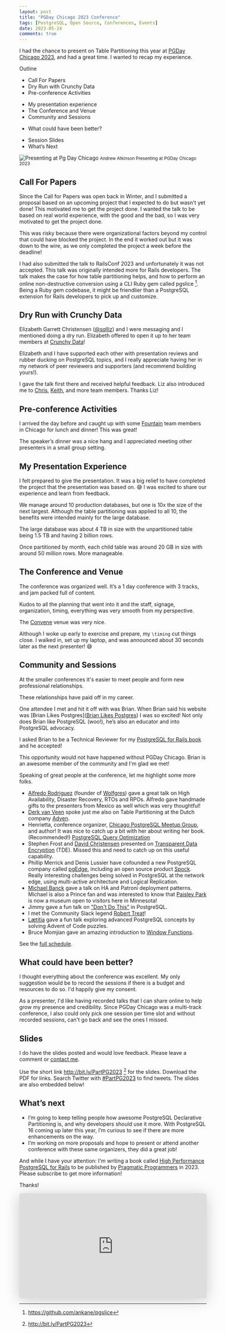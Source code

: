 ```yaml
---
layout: post
title: "PGDay Chicago 2023 Conference"
tags: [PostgreSQL, Open Source, Conferences, Events]
date: 2023-05-24
comments: true
---
```


I had the chance to present on Table Partitioning this year at [PGDay Chicago 2023](https://2023.pgdaychicago.org), and had a great time. I wanted to recap my experience.

Outline

* Call For Papers
* Dry Run with Crunchy Data
* Pre-conference Activities
- My presentation experience
- The Conference and Venue
- Community and Sessions
* What could have been better?
- Session Slides
- What’s Next

![Presenting at Pg Day Chicago](/assets/images/pgday-chicago-andrew-atkinson-2023.jpg)
<small>Andrew Atkinson Presenting at PGDay Chicago 2023</small>

## Call For Papers
Since the Call for Papers was open back in Winter, and I submitted a proposal based on an upcoming project that I expected to do but wasn't yet done! This motivated me to get the project done. I wanted the talk to be based on real world experience, with the good and the bad, so I was very motivated to get the project done.

This was risky because there were organizational factors beyond my control that could have blocked the project. In the end it worked out but it was down to the wire, as we only completed the project a week before the deadline!

I had also submitted the talk to RailsConf 2023 and unfortunately it was not accepted. This talk was originally intended more for Rails developers. The talk makes the case for how table partitioning helps, and how to perform an online non-destructive conversion using a CLI Ruby gem called pgslice [^pgslice]. Being a Ruby gem codebase, it might be friendlier than a PostgreSQL extension for Rails developers to pick up and customize.


## Dry Run with Crunchy Data
Elizabeth Garrett Christensen ([@sqlliz](https://twitter.com/sqlliz)) and I were messaging and I mentioned doing a dry run. Elizabeth offered to open it up to her team members at [Crunchy Data](https://www.crunchydata.com)!

Elizabeth and I have supported each other with presentation reviews and rubber ducking on PostgreSQL topics, and I really appreciate having her in my network of peer reviewers and supporters (and recommend building yours!).

I gave the talk first there and received helpful feedback. Liz also introduced me to [Chris](https://www.crunchydata.com/blog/author/christopher-winslett), [Keith](https://github.com/keithf4), and more team members. Thanks Liz!


## Pre-conference Activities
I arrived the day before and caught up with some [Fountain](https://www.fountain.com) team members in Chicago for lunch and dinner! This was great!

The speaker’s dinner was a nice hang and I appreciated meeting other presenters in a small group setting.


## My Presentation Experience
I felt prepared to give the presentation. It was a big relief to have completed the project that the presentation was based on. 😅 I was excited to share our experience and learn from feedback.

We manage around 10 production databases, but one is 10x the size of the next largest. Although the table partitioning was applied to all 10, the benefits were intended mainly for the large database.

The large database was about 4 TB in size with the unpartitioned table being 1.5 TB and having 2 billion rows.

Once partitioned by month, each child table was around 20 GB in size with around 50 million rows. More manageable.

## The Conference and Venue
The conference was organized well. It’s a 1 day conference with 3 tracks, and jam packed full of content.

Kudos to all the planning that went into it and the staff, signage, organization, timing, everything was very smooth from my perspective.

The [Convene](https://convene.com/locations/chicago/) venue was very nice.

Although I woke up early to exercise and prepare, my `\timing` cut things close. I walked in, set up my laptop, and was announced about 30 seconds later as the next presenter! 😅


## Community and Sessions
At the smaller conferences it's easier to meet people and form new professional relationships.

These relationships have paid off in my career.

One attendee I met and hit it off with was Brian. When Brian said his website was [Brian Likes Postgres]([Brian Likes Postgres](https://www.brianlikespostgres.com/)) I was so excited! Not only does Brian like PostgreSQL (woo!), he’s also an educator and into PostgreSQL advocacy.

I asked Brian to be a Technical Reviewer for my [PostgreSQL for Rails book](https://pgrailsbook.com) and he accepted!

This opportunity would not have happened without PGDay Chicago. Brian is an awesome member of the community and I'm glad we met!

Speaking of great people at the conference, let me highlight some more folks.

- [Alfredo Rodriguez](@AlfredoDrakoRod) (founder of [Wolfgres](https://wolfgres.com)) gave a great talk on High Availability, Disaster Recovery, RTOs and RPOs. Alfredo gave handmade gifts to the presenters from Mexico as well which was very thoughtful!
- [Derk van Veen](https://www.linkedin.com/posts/derk-van-veen-database-specialist_pgday-chicago-adyen-activity-7057618679085031424-qw3J?utm_source=share&utm_medium=member_desktop) spoke just me also on Table Partitioning at the Dutch company [Adyen](https://www.adyen.com/).
- Henrietta, conference organizer, [Chicago PostgreSQL Meetup Group](https://www.meetup.com/chicago-postgresql-user-group), and author! It was nice to catch up a bit with her about writing her book. (Recommended!) [PostgreSQL Query Optimization](https://www.amazon.com/PostgreSQL-Query-Optimization-Ultimate-Efficient/dp/1484268849)
- Stephen Frost and [David Christensen](https://postgresql.life/post/david_christensen/) presented on [Transparent Data Encryption](https://wiki.postgresql.org/wiki/Transparent_Data_Encryption) (TDE). Missed this and need to catch up on this useful capability.
- Phillip Merrick and Denis Lussier have cofounded a new PostgreSQL company called [pgEdge](https://www.pgedge.com), including an open source product [Spock](https://github.com/pgEdge/spock). Really interesting challenges being solved in PostgreSQL at the network edge, using multi-active architecture and Logical Replication.
- [Michael Banck](https://twitter.com/mbanck/status/1649104464698015748) gave a talk on HA and Patroni deployment patterns. Michael is also a Prince fan and was interested to know that [Paisley Park](https://www.paisleypark.com) is now a museum open to visitors here in Minnesota!
- Jimmy gave a fun talk on ["Don't Do This"](https://postgresql.us/events/pgdaychicago2023/sessions/session/1206-dont-do-this/) in PostgreSQL.
- I met the Community Slack legend [Robert Treat](https://www.linkedin.com/in/robtreat/)!
- [Lætitia](https://twitter.com/l_avrot) gave a fun talk exploring advanced PostgreSQL concepts by solving Advent of Code puzzles.
- Bruce Momjian gave an amazing introduction to [Window Functions](https://www.postgresql.org/docs/current/tutorial-window.html).

See the [full schedule](https://postgresql.us/events/pgdaychicago2023/schedule/).

## What could have been better?
I thought everything about the conference was excellent. My only suggestion would be to record the sessions if there is a budget and resources to do so. I'd happily give my consent.

As a presenter, I'd like having recorded talks that I can share online to help grow my presence and credibility. Since PGDay Chicago was a multi-track conference, I also could only pick one session per time slot and without recorded sessions, can't go back and see the ones I missed.

## Slides

I do have the slides posted and would love feedback. Please leave a comment or [contact me](/contact).

Use the short link <http://bit.ly/PartPG2023> [^bitly] for the slides. Download the PDF for links. Search Twitter with [#PartPG2023](https://twitter.com/search?q=PartPG2023) to find tweets. The slides are also embedded below!

## What’s next
* I’m going to keep telling people how awesome PostgreSQL Declarative Partitioning is, and why developers should use it more. With PostgreSQL 16 coming up later this year, I’m curious to see if there are more enhancements on the way.
* I’m working on more proposals and hope to present or attend another conference with these same organizers, they did a great job!

And while I have your attention: I'm writing a book called [High Performance PostgreSQL for Rails](https://pgrailsbook.com) to be published by [Pragmatic Programmers](https://pragprog.com) in 2023. Please subscribe to get more information!

Thanks!

[^pgpart]: <https://github.com/pgpartman/pg_partman>
[^pgslice]: <https://github.com/ankane/pgslice>
[^bitly]: <http://bit.ly/PartPG2023>

<iframe class="speakerdeck-iframe" frameborder="0" src="https://speakerdeck.com/player/8c1c25764d7d4158b89556c998c141f1" title="Partitioning Billions of Rows Without Downtime" allowfullscreen="true" style="border: 0px; background: padding-box rgba(0, 0, 0, 0.1); margin: 0px; padding: 0px; border-radius: 6px; box-shadow: rgba(0, 0, 0, 0.2) 0px 5px 40px; width: 100%; height: auto; aspect-ratio: 560 / 314;" data-ratio="1.78343949044586"></iframe>
